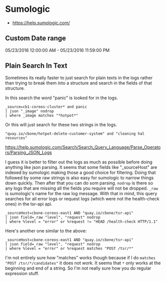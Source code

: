 Sumologic
=========

- https://help.sumologic.com/

Custom Date range
-----------------

05/23/2016 12:00:00 AM - 05/23/2016 11:59:00 PM

Plain Search In Text
--------------------

Sometimes its really faster to just search for plain texts in the logs rather
than trying to break them into a structure and search in the fields of that
structure.

In this search the word "panic" is looked for in the logs.

```
_source=cb1-coreos-cluster* and panic
| json "_image" nodrop
| where _image matches "*hotpot*"
```

Or this will just search for these two strings in the logs.

```
"quay.io/cbone/hotpot-delete-customer-system" and "cleaning hal resources"
```

https://help.sumologic.com/Search/Search_Query_Language/Parse_Operators/Parsing_JSON_Logs

I guess it is better to filter out the logs as much as possible before
doing anything like json parsing. It seems that some fields like
"_sourceHost" are indexed by sumologic making those a good choice for
filtering. Doing that followed by some raw strings is also easy for
sumologic to narrow things down quickly. Then after that you can do
som parsing. `nodrop` is there so any logs that are missing all the
fields you require will not be dropped. `_raw` is sumologic's name for
the raw log message. With that in mind, this query searches for all
error logs or request logs (which were not the health-check ones) in
the tsr-api api.

```
_sourceHost=cbone-coreos-east1 AND "quay.io/cbone/tsr-api"
| json field=_raw "level", "request" nodrop
| where %level = "error" or %request != "HEAD /health-check HTTP/1.1"
```

Here's another one similar to the above:

```
_sourceHost=cbone-coreos-east1 AND "quay.io/cbone/tsr-api"
| json field=_raw "level", "request" nodrop
| where %level = "error" or %request matches "POST /tsr/*"
```

I'm not entirely sure how "matches" works though because if I do
`matches "POST /tsr/*/candidates"` it does not work. It seems that `*`
only works at the beginning and end of a string. So I'm not really
sure how you do regular expression stuff.
